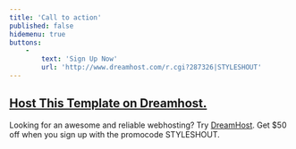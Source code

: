 ```yaml
---
title: 'Call to action'
published: false
hidemenu: true
buttons:
    -
        text: 'Sign Up Now'
        url: 'http://www.dreamhost.com/r.cgi?287326|STYLESHOUT'
---
```


## [Host This Template on Dreamhost.](http://www.dreamhost.com/r.cgi?287326|STYLESHOUT)</a>

Looking for an awesome and reliable webhosting? Try <a href="http://www.dreamhost.com/r.cgi?287326|STYLESHOUT"><span>DreamHost</span></a>.
Get <span>$50 off</span> when you sign up with the promocode <span>STYLESHOUT</span>.
